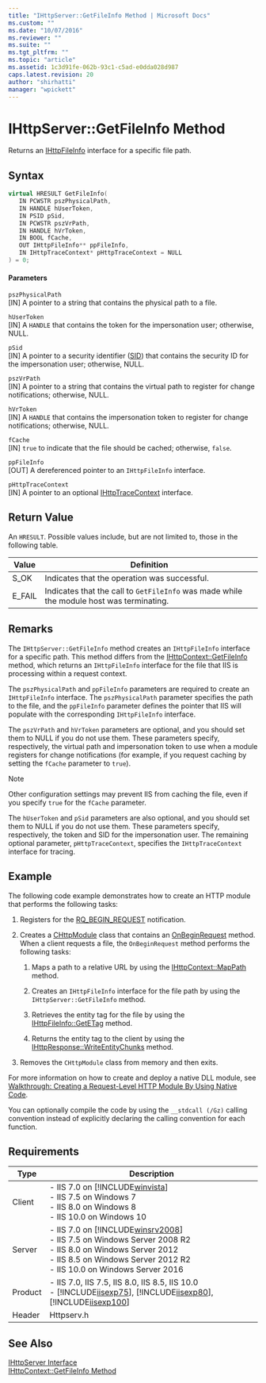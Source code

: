 ```yaml
---
title: "IHttpServer::GetFileInfo Method | Microsoft Docs"
ms.custom: ""
ms.date: "10/07/2016"
ms.reviewer: ""
ms.suite: ""
ms.tgt_pltfrm: ""
ms.topic: "article"
ms.assetid: 1c3d91fe-062b-93c1-c5ad-e0dda028d987
caps.latest.revision: 20
author: "shirhatti"
manager: "wpickett"
---
```

# IHttpServer::GetFileInfo Method
Returns an [IHttpFileInfo](../../web-development-reference\native-code-api-reference/ihttpfileinfo-interface.md) interface for a specific file path.  
  
## Syntax  
  
```cpp  
virtual HRESULT GetFileInfo(  
   IN PCWSTR pszPhysicalPath,  
   IN HANDLE hUserToken,  
   IN PSID pSid,  
   IN PCWSTR pszVrPath,  
   IN HANDLE hVrToken,  
   IN BOOL fCache,  
   OUT IHttpFileInfo** ppFileInfo,  
   IN IHttpTraceContext* pHttpTraceContext = NULL  
) = 0;  
```  
  
#### Parameters  
 `pszPhysicalPath`  
 [IN] A pointer to a string that contains the physical path to a file.  
  
 `hUserToken`  
 [IN] A `HANDLE` that contains the token for the impersonation user; otherwise, NULL.  
  
 `pSid`  
 [IN] A pointer to a security identifier ([SID](http://go.microsoft.com/fwlink/?LinkId=63529)) that contains the security ID for the impersonation user; otherwise, NULL.  
  
 `pszVrPath`  
 [IN] A pointer to a string that contains the virtual path to register for change notifications; otherwise, NULL.  
  
 `hVrToken`  
 [IN] A `HANDLE` that contains the impersonation token to register for change notifications; otherwise, NULL.  
  
 `fCache`  
 [IN] `true` to indicate that the file should be cached; otherwise, `false`.  
  
 `ppFileInfo`  
 [OUT] A dereferenced pointer to an `IHttpFileInfo` interface.  
  
 `pHttpTraceContext`  
 [IN] A pointer to an optional [IHttpTraceContext](../../web-development-reference\native-code-api-reference/ihttptracecontext-interface.md) interface.  
  
## Return Value  
 An `HRESULT`. Possible values include, but are not limited to, those in the following table.  
  
|Value|Definition|  
|-----------|----------------|  
|S_OK|Indicates that the operation was successful.|  
|E_FAIL|Indicates that the call to `GetFileInfo` was made while the module host was terminating.|  
  
## Remarks  
 The `IHttpServer::GetFileInfo` method creates an `IHttpFileInfo` interface for a specific path. This method differs from the [IHttpContext::GetFileInfo](../../web-development-reference\native-code-api-reference/ihttpcontext-getfileinfo-method.md) method, which returns an `IHttpFileInfo` interface for the file that IIS is processing within a request context.  
  
 The `pszPhysicalPath` and `ppFileInfo` parameters are required to create an `IHttpFileInfo` interface. The `pszPhysicalPath` parameter specifies the path to the file, and the `ppFileInfo` parameter defines the pointer that IIS will populate with the corresponding `IHttpFileInfo` interface.  
  
 The `pszVrPath` and `hVrToken` parameters are optional, and you should set them to NULL if you do not use them. These parameters specify, respectively, the virtual path and impersonation token to use when a module registers for change notifications (for example, if you request caching by setting the `fCache` parameter to `true`).  
  
> [!NOTE]
>  Other configuration settings may prevent IIS from caching the file, even if you specify `true` for the `fCache` parameter.  
  
 The `hUserToken` and `pSid` parameters are also optional, and you should set them to NULL if you do not use them. These parameters specify, respectively, the token and SID for the impersonation user. The remaining optional parameter, `pHttpTraceContext`, specifies the `IHttpTraceContext` interface for tracing.  
  
## Example  
 The following code example demonstrates how to create an HTTP module that performs the following tasks:  
  
1.  Registers for the [RQ_BEGIN_REQUEST](../../web-development-reference\native-code-api-reference/request-processing-constants.md) notification.  
  
2.  Creates a [CHttpModule](../../web-development-reference\native-code-api-reference/chttpmodule-class.md) class that contains an [OnBeginRequest](../../web-development-reference\native-code-api-reference/chttpmodule-onbeginrequest-method.md) method. When a client requests a file, the `OnBeginRequest` method performs the following tasks:  
  
    1.  Maps a path to a relative URL by using the [IHttpContext::MapPath](../../web-development-reference\native-code-api-reference/ihttpcontext-mappath-method.md) method.  
  
    2.  Creates an `IHttpFileInfo` interface for the file path by using the `IHttpServer::GetFileInfo` method.  
  
    3.  Retrieves the entity tag for the file by using the [IHttpFileInfo::GetETag](../../web-development-reference\native-code-api-reference/ihttpfileinfo-getetag-method.md) method.  
  
    4.  Returns the entity tag to the client by using the [IHttpResponse::WriteEntityChunks](../../web-development-reference\native-code-api-reference/ihttpresponse-writeentitychunks-method.md) method.  
  
3.  Removes the `CHttpModule` class from memory and then exits.  
  
<!-- TODO: review snippet reference  [!CODE [IHttpServerGetFileInfo#1](IHttpServerGetFileInfo#1)]  -->  
  
 For more information on how to create and deploy a native DLL module, see [Walkthrough: Creating a Request-Level HTTP Module By Using Native Code](../../web-development-reference\native-code-development-overview\walkthrough-creating-a-request-level-http-module-by-using-native-code.md).  
  
 You can optionally compile the code by using the `__stdcall (/Gz)` calling convention instead of explicitly declaring the calling convention for each function.  
  
## Requirements  
  
|Type|Description|  
|----------|-----------------|  
|Client|-   IIS 7.0 on [!INCLUDE[winvista](../../wmi-provider/includes/winvista-md.md)]<br />-   IIS 7.5 on Windows 7<br />-   IIS 8.0 on Windows 8<br />-   IIS 10.0 on Windows 10|  
|Server|-   IIS 7.0 on [!INCLUDE[winsrv2008](../../wmi-provider/includes/winsrv2008-md.md)]<br />-   IIS 7.5 on Windows Server 2008 R2<br />-   IIS 8.0 on Windows Server 2012<br />-   IIS 8.5 on Windows Server 2012 R2<br />-   IIS 10.0 on Windows Server 2016|  
|Product|-   IIS 7.0, IIS 7.5, IIS 8.0, IIS 8.5, IIS 10.0<br />-   [!INCLUDE[iisexp75](../../web-development-reference/native-code-api-reference/includes/iisexp75-md.md)], [!INCLUDE[iisexp80](../../web-development-reference/native-code-api-reference/includes/iisexp80-md.md)], [!INCLUDE[iisexp100](../../web-development-reference/native-code-api-reference/includes/iisexp100-md.md)]|  
|Header|Httpserv.h|  
  
## See Also  
 [IHttpServer Interface](../../web-development-reference\native-code-api-reference/ihttpserver-interface.md)   
 [IHttpContext::GetFileInfo Method](../../web-development-reference\native-code-api-reference/ihttpcontext-getfileinfo-method.md)